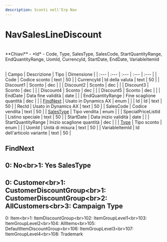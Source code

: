 ```yaml
---
description: Sconti nell'Erp Nav
---
```

# NavSalesLineDiscount

<br>
**Chiavi**
- *Id*
- Code, Type, SalesType, SalesCode, StartQuantityRange, EndQuantityRange, UomId, CurrencyId, StartDate, EndDate, VariableItemId
<br><br>

| Campo | Descrizione | Tipo | Dimensione | 
| :--- | :--- | :--- | :--- | :--- |
| Code | Codice sconto | text | 50 |
| CurrencyId | Id della valuta | text | 50 |
| Discount1 | Sconto | dec |  |
| Discount2 | Sconto | dec |  |
| Discount3 | Sconto | dec |  |
| Discount4 | Sconto | dec |  |
| Discount5 | Sconto | dec |  |
| EndDate | Data fine validità | date |  |
| EndQuantityRange | Fine scaglione quantità | dec |  |
| [FindNext](#findnext) | Usato in Dynamics AX | enum |  |
| Id | Id | text | 50 |
| RecId | Usato in Dynamics AX | text | 50 |
| SalesCode | Codice vendita | text | 50 |
| [SalesType](#salestype) | Tipo vendita | enum |  |
| SpecialPriceListId | Listino speciale | text | 50 |
| StartDate | Data inizio validità | date |  |
| StartQuantityRange | Inizio scaglione quantità | dec |  |
| [Type](#type) | Tipo sconto | enum |  |
| UomId | Unità di misura | text | 50 |
| VariableItemId | Id dell'articolo variante | text | 50 |

FindNext
---
0: No<br&gt;1: Yes
SalesType
---
0: Customer<br&gt;1: CustomerDiscountGroup<br&gt;1: CustomerDiscountGroup<br&gt;2: AllCustomers<br&gt;3: Campaign
Type
---
0: Item<br&gt;1: ItemDiscountGroup<br&gt;102: ItemGroupLevel1<br&gt;103: ItemGroupLevel2<br&gt;104: AllItems<br&gt;105: DefaultItemDiscountGroup<br&gt;106: ItemGroupLevel3<br&gt;107: ItemGroupLevel4<br&gt;108: Trademark


